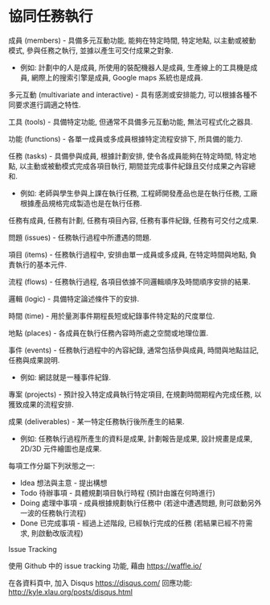 # 協同任務執行
成員 (members) - 具備多元互動功能, 能夠在特定時間, 特定地點, 以主動或被動模式, 參與任務之執行, 並據以產生可交付成果之對象.

* 例如: 計劃中的人是成員, 所使用的裝配機器人是成員, 生產線上的工具機是成員, 網際上的搜索引擎是成員, Google maps 系統也是成員.

多元互動 (multivariate and interactive) - 具有感測或安排能力, 可以根據各種不同要求進行調適之特性.

工具 (tools) - 具備特定功能, 但通常不具備多元互動功能, 無法可程式化之器具.

功能 (functions) - 各單一成員或多成員根據特定流程安排下, 所具備的能力.

任務 (tasks) - 具備參與成員, 根據計劃安排, 使令各成員能夠在特定時間, 特定地點, 以主動或被動模式完成各項目執行, 期間並完成事件紀錄且交付成果之內容總和.

* 例如: 老師與學生參與上課在執行任務, 工程師開發產品也是在執行任務, 工廠根據產品規格完成製造也是在執行任務.

任務有成員, 任務有計劃, 任務有項目內容, 任務有事件紀錄, 任務有可交付之成果.

問題 (issues) - 任務執行過程中所遭遇的問題.

項目 (items) - 任務執行過程中, 安排由單一成員或多成員, 在特定時間與地點, 負責執行的基本元件.

流程 (flows) - 任務執行過程, 各項目依據不同邏輯順序及時間順序安排的結果.

邏輯 (logic) - 具備特定論述條件下的安排.

時間 (time) - 用於量測事件期程長短或紀錄事件特定點的尺度單位.

地點 (places) - 各成員在執行任務內容時所處之空間或地理位置.

事件 (events) - 任務執行過程中的內容紀錄, 通常包括參與成員, 時間與地點註記, 任務與成果說明.

* 例如: 網誌就是一種事件紀錄.

專案 (projects) - 預計投入特定成員執行特定項目, 在規劃時間期程內完成任務, 以獲致成果的流程安排.

成果 (deliverables) - 某一特定任務執行後所產生的結果.

* 例如: 任務執行過程所產生的資料是成果, 計劃報告是成果, 設計規畫是成果, 2D/3D 元件繪圖也是成果.

每項工作分屬下列狀態之一:

* Idea 想法與主意 - 提出構想
* Todo 待辦事項 - 具體規劃項目執行時程 (預計由誰在何時進行)
* Doing 處理中事項 - 成員根據規劃執行任務中 (若途中遭遇問題, 則可啟動另外一波的任務執行流程)
* Done 已完成事項 - 經過上述階段, 已經執行完成的任務 (若結果已經不符需求, 則啟動改版流程)

Issue Tracking

使用 Github 中的 issue tracking 功能, 藉由 https://waffle.io/

在各資料頁中, 加入 Disqus https://disqus.com/ 回應功能: http://kyle.xlau.org/posts/disqus.html